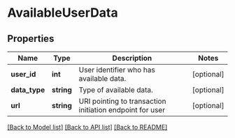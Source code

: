 # AvailableUserData

## Properties
Name | Type | Description | Notes
------------ | ------------- | ------------- | -------------
**user_id** | **int** | User identifier who has available data. | [optional] 
**data_type** | **string** | Type of available data. | [optional] 
**url** | **string** | URI pointing to transaction initiation endpoint for user | [optional] 

[[Back to Model list]](../README.md#documentation-for-models) [[Back to API list]](../README.md#documentation-for-api-endpoints) [[Back to README]](../README.md)

